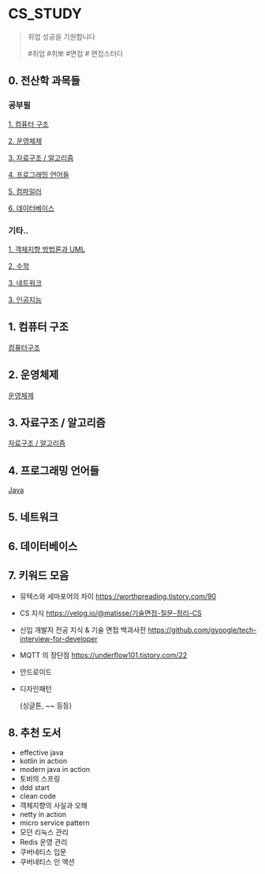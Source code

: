 # CS_STUDY

> 취업 성공을 기원합니다
>
> #취업 #취뽀 #면접 # 면접스터디



## 0. 전산학 과목들

### 공부필

[1. 컴퓨터 구조](#1.-컴퓨터-구조)

[2. 운영체제](#2\.-운영체제)

[3. 자료구조 / 알고리즘](#3.-자료구조-\/-알고리즘)

[4. 프로그래밍 언어들](#4.-프로그래밍-언어들)

[5. 컴파일러](#)

[6. 데이터베이스](#7.-데이터베이스)



### 기타..

[1. 객체지향 방법론과 UML](#)

[2. 수학](#)

[3. 네트워크](#5.-네트워크)

[3. 인공지능](#)





## 1. 컴퓨터 구조

[컴퓨터구조](https://www.notion.so/2741dff954574f629cc9efc6d5b800f8)



## 2. 운영체제

[운영체제](https://www.notion.so/b59b59a9631048c2bdadf08e85fb6126)



## 3. 자료구조 / 알고리즘

[자료구조 / 알고리즘](https://www.notion.so/af45cda350ed4672901542e9fefa813f)



## 4. 프로그래밍 언어들

[Java](https://www.notion.so/Java-5d730005441143a693e34b82e4066676)



## 5. 네트워크



## 6. 데이터베이스



## 7. 키워드 모음

- 뮤텍스와 세마포어의 차이 https://worthpreading.tistory.com/90

- CS 지식 https://velog.io/@matisse/기술면접-질문-정리-CS

- 신입 개발자 전공 지식 & 기술 면접 백과사전 https://github.com/gyoogle/tech-interview-for-developer

- MQTT 의 장단점 https://underflow101.tistory.com/22

- 안드로이드

- 디자인패턴

  (싱글톤, ~~ 등등)

  

## 8. 추천 도서

- effective java
- kotlin in action
- modern java in action
- 토비의 스프링
- ddd start
- clean code
- 객체지향의 사실과 오해
- netty in action
- micro service pattern
- 모던 리눅스 관리
- Redis 운영 관리
- 쿠버네티스 입문
- 쿠버네티스 인 액션
